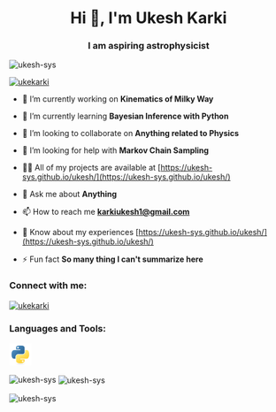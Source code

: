 <h1 align="center">Hi 👋, I'm Ukesh Karki</h1>
<h3 align="center">I am aspiring astrophysicist</h3>

<p align="left"> <img src="https://komarev.com/ghpvc/?username=ukesh-sys&label=Profile%20views&color=0e75b6&style=flat" alt="ukesh-sys" /> </p>

<p align="left"> <a href="https://twitter.com/ukekarki" target="blank"><img src="https://img.shields.io/twitter/follow/ukekarki?logo=twitter&style=for-the-badge" alt="ukekarki" /></a> </p>

- 🔭 I’m currently working on **Kinematics of Milky Way**

- 🌱 I’m currently learning **Bayesian Inference with Python**

- 👯 I’m looking to collaborate on **Anything related to Physics**

- 🤝 I’m looking for help with **Markov Chain Sampling**

- 👨‍💻 All of my projects are available at [https://ukesh-sys.github.io/ukesh/](https://ukesh-sys.github.io/ukesh/)

- 💬 Ask me about **Anything**

- 📫 How to reach me **karkiukesh1@gmail.com**

- 📄 Know about my experiences [https://ukesh-sys.github.io/ukesh/](https://ukesh-sys.github.io/ukesh/)

- ⚡ Fun fact **So many thing I can't summarize here**

<h3 align="left">Connect with me:</h3>
<p align="left">
<a href="https://twitter.com/ukekarki" target="blank"><img align="center" src="https://raw.githubusercontent.com/rahuldkjain/github-profile-readme-generator/master/src/images/icons/Social/twitter.svg" alt="ukekarki" height="30" width="40" /></a>
</p>

<h3 align="left">Languages and Tools:</h3>
<p align="left"> <a href="https://www.python.org" target="_blank"> <img src="https://raw.githubusercontent.com/devicons/devicon/master/icons/python/python-original.svg" alt="python" width="40" height="40"/> </a> </p>

<p><img align="left" src="https://github-readme-stats.vercel.app/api/top-langs?username=ukesh-sys&show_icons=true&locale=en&layout=compact" alt="ukesh-sys" /></p>

<p>&nbsp;<img align="center" src="https://github-readme-stats.vercel.app/api?username=ukesh-sys&show_icons=true&locale=en" alt="ukesh-sys" /></p>

<p><img align="center" src="https://github-readme-streak-stats.herokuapp.com/?user=ukesh-sys&" alt="ukesh-sys" /></p>

